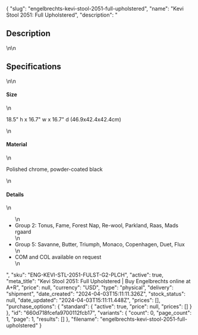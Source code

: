 {
  "slug": "engelbrechts-kevi-stool-2051-full-upholstered",
  "name": "Kevi Stool 2051: Full Upholstered",
  "description": "<h2>Description</h2>\n<!-- split -->\n<h2>Specifications</h2>\n<!-- split -->\n<h4>Size</h4>\n<p>18.5\" h x 16.7\" w x 16.7\" d (46.9x42.4x42.4cm)</p>\n<h4>Material</h4>\n<p>Polished chrome, powder-coated black</p>\n<h4>Details</h4>\n<ul>\n<li>Group 2: Tonus, Fame, Forest Nap, Re-wool, Parkland, Raas, Mads rgaard</li>\n<li>Group 5: Savanne, Butter, Triumph, Monaco, Copenhagen, Duet, Flux</li>\n<li>COM and COL available on request</li>\n</ul>",
  "sku": "ENG-KEVI-STL-2051-FULST-G2-PLCH",
  "active": true,
  "meta_title": "Kevi Stool 2051: Full Upholstered | Buy Engelbrechts online at A+R",
  "price": null,
  "currency": "USD",
  "type": "physical",
  "delivery": "shipment",
  "date_created": "2024-04-03T15:11:11.326Z",
  "stock_status": null,
  "date_updated": "2024-04-03T15:11:11.448Z",
  "prices": [],
  "purchase_options": {
    "standard": {
      "active": true,
      "price": null,
      "prices": []
    }
  },
  "id": "660d718fcefa9700112fcb17",
  "variants": {
    "count": 0,
    "page_count": 1,
    "page": 1,
    "results": []
  },
  "filename": "engelbrechts-kevi-stool-2051-full-upholstered"
}